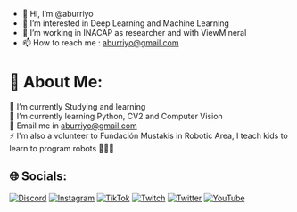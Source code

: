 - 👋 Hi, I’m @aburriyo
- 👀 I’m interested in Deep Learning and Machine Learning 
- 🌱 I’m working in INACAP as researcher and with ViewMineral 
- 📫 How to reach me : aburriyo@gmail.com

# 💫 About Me:
🔭 I’m currently Studying and learning <br>🌱 I’m currently learning Python, CV2 and Computer Vision<br>💬 Email me in aburriyo@gmail.com<br>⚡ I'm also a volunteer to Fundación Mustakis in Robotic Area, I teach kids to learn to program robots 👨🏻‍🏫


## 🌐 Socials:
[![Discord](https://img.shields.io/badge/Discord-%237289DA.svg?logo=discord&logoColor=white)](htttps://discord.gg/aburriyo#3348) [![Instagram](https://img.shields.io/badge/Instagram-%23E4405F.svg?logo=Instagram&logoColor=white)](https://instagram.com/aburriyo) [![TikTok](https://img.shields.io/badge/TikTok-%23000000.svg?logo=TikTok&logoColor=white)](https://tiktok.com/@aburriyo) [![Twitch](https://img.shields.io/badge/Twitch-%239146FF.svg?logo=Twitch&logoColor=white)](https://twitch.tv/aburriyo) [![Twitter](https://img.shields.io/badge/Twitter-%231DA1F2.svg?logo=Twitter&logoColor=white)](https://twitter.com/aburriyo) [![YouTube](https://img.shields.io/badge/YouTube-%23FF0000.svg?logo=YouTube&logoColor=white)](https://youtube.com/c/aburriyo) 
